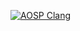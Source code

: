 [![AOSP Clang](https://github.com/cbendot/llvm-builder/actions/workflows/clone.yml/badge.svg?branch=main)](https://github.com/cbendot/llvm-builder/actions/workflows/clone.yml)